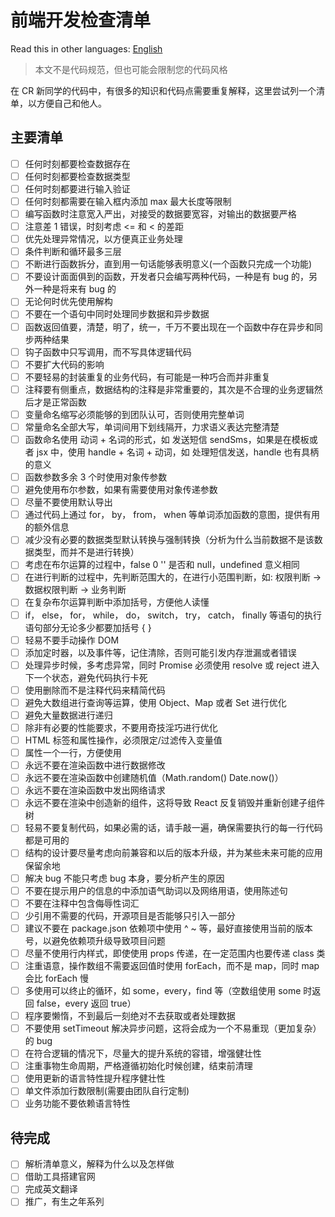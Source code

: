 # 前端开发检查清单

Read this in other languages: [English](https://github.com/wsafight/front-end-checklist/blob/main/README.EN.md)

> 本文不是代码规范，但也可能会限制您的代码风格

在 CR 新同学的代码中，有很多的知识和代码点需要重复解释，这里尝试列一个清单，以方便自己和他人。

## 主要清单

- [ ] 任何时刻都要检查数据存在
- [ ] 任何时刻都要检查数据类型
- [ ] 任何时刻都要进行输入验证
- [ ] 任何时刻都需要在输入框内添加 max 最大长度等限制
- [ ] 编写函数时注意宽入严出，对接受的数据要宽容，对输出的数据要严格
- [ ] 注意差 1 错误，时刻考虑 <= 和 < 的差距
- [ ] 优先处理异常情况，以方便真正业务处理
- [ ] 条件判断和循环最多三层
- [ ] 不断进行函数拆分，直到用一句话能够表明意义(一个函数只完成一个功能)
- [ ] 不要设计面面俱到的函数，开发者只会编写两种代码，一种是有 bug 的，另外一种是将来有 bug 的
- [ ] 无论何时优先使用解构
- [ ] 不要在一个语句中同时处理同步数据和异步数据
- [ ] 函数返回值要，清楚，明了，统一，千万不要出现在一个函数中存在异步和同步两种结果
- [ ] 钩子函数中只写调用，而不写具体逻辑代码
- [ ] 不要扩大代码的影响
- [ ] 不要轻易的封装重复的业务代码，有可能是一种巧合而并非重复
- [ ] 注释要有侧重点，数据结构的注释是非常重要的，其次是不合理的业务逻辑然后才是正常函数
- [ ] 变量命名缩写必须能够的到团队认可，否则使用完整单词
- [ ] 常量命名全部大写，单词间用下划线隔开，力求语义表达完整清楚
- [ ] 函数命名使用 动词 + 名词的形式，如 发送短信 sendSms，如果是在模板或者 jsx 中，使用 handle + 名词 + 动词，如 处理短信发送，handle 也有具柄的意义
- [ ] 函数参数多余 3 个时使用对象传参数
- [ ] 避免使用布尔参数，如果有需要使用对象传递参数
- [ ] 尽量不要使用默认导出
- [ ] 通过代码上通过 for， by， from， when 等单词添加函数的意图，提供有用的额外信息
- [ ] 减少没有必要的数据类型默认转换与强制转换（分析为什么当前数据不是该数据类型，而并不是进行转换）
- [ ] 考虑在布尔运算的过程中，false 0 '' 是否和 null，undefined 意义相同
- [ ] 在进行判断的过程中，先判断范围大的，在进行小范围判断，如: 权限判断 -> 数据权限判断 -> 业务判断
- [ ] 在复杂布尔运算判断中添加括号，方便他人读懂
- [ ] if， else， for， while， do， switch， try， catch， finally 等语句的执行语句部分无论多少都要加括号 { }
- [ ] 轻易不要手动操作 DOM
- [ ] 添加定时器，以及事件等，记住清除，否则可能引发内存泄漏或者错误
- [ ] 处理异步时候，多考虑异常，同时 Promise 必须使用 resolve 或 reject 进入下一个状态，避免代码执行卡死
- [ ] 使用删除而不是注释代码来精简代码
- [ ] 避免大数组进行查询等运算，使用 Object、Map 或者 Set 进行优化
- [ ] 避免大量数据进行递归
- [ ] 除非有必要的性能要求，不要用奇技淫巧进行优化
- [ ] HTML 标签和属性操作，必须限定/过滤传入变量值
- [ ] 属性一个一行，方便使用
- [ ] 永远不要在渲染函数中进行数据修改
- [ ] 永远不要在渲染函数中创建随机值（Math.random() Date.now()）
- [ ] 永远不要在渲染函数中发出网络请求
- [ ] 永远不要在渲染中创造新的组件，这将导致 React 反复销毁并重新创建子组件树
- [ ] 轻易不要复制代码，如果必需的话，请手敲一遍，确保需要执行的每一行代码都是可用的
- [ ] 结构的设计要尽量考虑向前兼容和以后的版本升级，并为某些未来可能的应用保留余地
- [ ] 解决 bug 不能只考虑 bug 本身，要分析产生的原因
- [ ] 不要在提示用户的信息的中添加语气助词以及网络用语，使用陈述句
- [ ] 不要在注释中包含侮辱性词汇
- [ ] 少引用不需要的代码，开源项目是否能够只引入一部分
- [ ] 建议不要在 package.json 依赖项中使用 ^ ~ 等，最好直接使用当前的版本号，以避免依赖项升级导致项目问题
- [ ] 尽量不使用行内样式，即使使用 props 传递，在一定范围内也要传递 class 类
- [ ] 注重语意，操作数组不需要返回值时使用 forEach，而不是 map，同时 map 会比 forEach 慢
- [ ] 多使用可以终止的循环，如 some，every，find 等（空数组使用 some 时返回 false，every 返回 true）
- [ ] 程序要懒惰，不到最后一刻绝对不去获取或者处理数据
- [ ] 不要使用 setTimeout 解决异步问题，这将会成为一个不易重现（更加复杂）的 bug
- [ ] 在符合逻辑的情况下，尽量大的提升系统的容错，增强健壮性
- [ ] 注重事物生命周期，严格遵循初始化时候创建，结束前清理
- [ ] 使用更新的语言特性提升程序健壮性
- [ ] 单文件添加行数限制(需要由团队自行定制)
- [ ] 业务功能不要依赖语言特性

## 待完成
- [ ] 解析清单意义，解释为什么以及怎样做
- [ ] 借助工具搭建官网
- [ ] 完成英文翻译
- [ ] 推广，有生之年系列